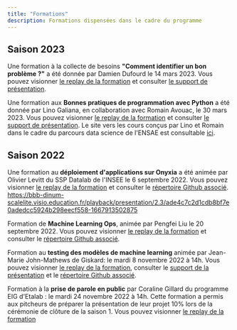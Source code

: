```yaml
---
title: "Formations"
description: Formations dispensées dans le cadre du programme
---
```


## Saison 2023

Une formation à la collecte de besoins **"Comment identifier un bon problème ?"** a été donnée par Damien Dufourd le 14 mars 2023.  Vous pouvez visionner [le replay de la formation](https://bbb-dinum-scalelite.visio.education.fr/playback/presentation/2.3/871ab1ad6290d683201d2996582dffe96174d9a6-1678799130836) et consulter [le support de présentation](https://speakerdeck.com/etalabia/formation-beta-dot-gouv-dot-fr-comment-identifier-un-bon-probleme). 

Une formation aux **Bonnes pratiques de programmation avec Python** a été donnée par Lino Galiana, en collaboration avec Romain Avouac, le 30 mars 2023.  Vous pouvez visionner [le replay de la formation](https://bbb-dinum-scalelite.visio.education.fr/playback/presentation/2.3/871ab1ad6290d683201d2996582dffe96174d9a6-1678799130836) et consulter [le support de présentation](https://diit.pages.lab.sspcloud.fr/presentation/2023-03-30-bonnes-pratiques-10pc/#/title-slide). Le site vers les cours conçus par Lino et Romain dans le cadre du parcours data science de l'ENSAE est consultable [ici](https://linogaliana.github.io/ensae-reproductibilite-website/).

## Saison 2022

Une formation au **déploiement d'applications sur Onyxia** a été animée par Olivier Levitt du SSP Datalab de l'INSEE le 6 septembre 2022. 
Vous pouvez visionner [le replay de la formation](https://bbb-dinum-scalelite.visio.education.fr/playback/presentation/2.3/ade4c7c2d1cdb8bf7e0adedcc5924b298eecf558-1662466791727) et consulter le [répertoire Github associé](https://github.com/olevitt/demo-deploiement). 
https://bbb-dinum-scalelite.visio.education.fr/playback/presentation/2.3/ade4c7c2d1cdb8bf7e0adedcc5924b298eecf558-1667913502875

Formation de **Machine Learning Ops**, animée par Pengfei Liu le 20 septembre 2022. Vous pouvez visionner [le replay de la formation](https://bbb-dinum-scalelite.visio.education.fr/playback/presentation/2.3/ade4c7c2d1cdb8bf7e0adedcc5924b298eecf558-1663676417842) et consulter le [répertoire Github associé](https://github.com/pengfei99/MLOPS). 

Formation au **testing des modèles de machine learning** animée par Jean-Marie John-Mathews de Giskard: le mardi 8 novembre 2022 à 14h. Vous pouvez visionner [le replay de la formation](https://bbb-dinum-scalelite.visio.education.fr/playback/presentation/2.3/ade4c7c2d1cdb8bf7e0adedcc5924b298eecf558-1667913502875), consulter  le [support de la présentation](https://speakerdeck.com/etalabia/formation-au-testing-des-modeles) et le [répertoire Github associé](https://github.com/Giskard-AI/giskard). 

Formation à la **prise de parole en public** par Coraline Gillard du programme EIG d'Etalab : le mardi 24 novembre 2022 à 14h. Cette formation a permis aux pitcheurs de préparer la présentation de leur projet 10% lors de la cérémonie de clôture de la saison 1. Vous pouvez visionner [le replay de la formation](https://bbb-dinum-scalelite.visio.education.fr/playback/presentation/2.3/a70599ac64dd204619a3db43de064052ee4c9e9c-1669296329141)

